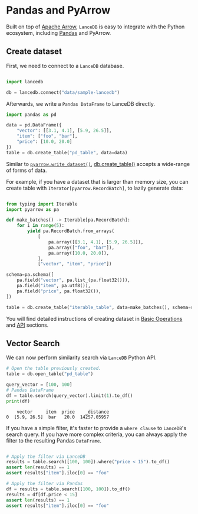 # Pandas and PyArrow


Built on top of [Apache Arrow](https://arrow.apache.org/),
`LanceDB` is easy to integrate with the Python ecosystem, including [Pandas](https://pandas.pydata.org/)
and PyArrow.

## Create dataset

First, we need to connect to a `LanceDB` database.

```py

import lancedb

db = lancedb.connect("data/sample-lancedb")
```

Afterwards, we write a `Pandas DataFrame` to LanceDB directly.

```py
import pandas as pd

data = pd.DataFrame({
    "vector": [[3.1, 4.1], [5.9, 26.5]],
    "item": ["foo", "bar"],
    "price": [10.0, 20.0]
})
table = db.create_table("pd_table", data=data)
```

Similar to [`pyarrow.write_dataset()`](https://arrow.apache.org/docs/python/generated/pyarrow.dataset.write_dataset.html),
[db.create_table()](../python/#lancedb.db.DBConnection.create_table) accepts a wide-range of forms of data.

For example, if you have a dataset that is larger than memory size, you can create table with `Iterator[pyarrow.RecordBatch]`,
to lazily generate data:

```py

from typing import Iterable
import pyarrow as pa

def make_batches() -> Iterable[pa.RecordBatch]:
    for i in range(5):
        yield pa.RecordBatch.from_arrays(
            [
                pa.array([[3.1, 4.1], [5.9, 26.5]]),
                pa.array(["foo", "bar"]),
                pa.array([10.0, 20.0]),
            ],
            ["vector", "item", "price"])

schema=pa.schema([
    pa.field("vector", pa.list_(pa.float32())),
    pa.field("item", pa.utf8()),
    pa.field("price", pa.float32()),
])

table = db.create_table("iterable_table", data=make_batches(), schema=schema)
```

You will find detailed instructions of creating dataset in
[Basic Operations](../basic.md) and [API](../python/#lancedb.db.DBConnection.create_table)
sections.

## Vector Search

We can now perform similarity search via `LanceDB` Python API.

```py
# Open the table previously created.
table = db.open_table("pd_table")

query_vector = [100, 100]
# Pandas DataFrame
df = table.search(query_vector).limit(1).to_df()
print(df)
```

```
    vector     item  price    _distance
0  [5.9, 26.5]  bar   20.0  14257.05957
```

If you have a simple filter, it's faster to provide a `where clause` to `LanceDB`'s search query.
If you have more complex criteria, you can always apply the filter to the resulting Pandas `DataFrame`.

```python

# Apply the filter via LanceDB
results = table.search([100, 100]).where("price < 15").to_df()
assert len(results) == 1
assert results["item"].iloc[0] == "foo"

# Apply the filter via Pandas
df = results = table.search([100, 100]).to_df()
results = df[df.price < 15]
assert len(results) == 1
assert results["item"].iloc[0] == "foo"
```